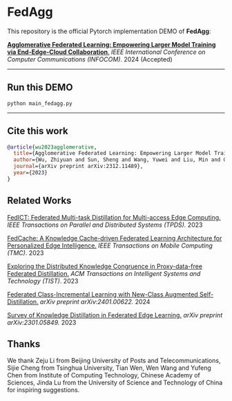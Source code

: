 # FedAgg

This repository is the official Pytorch implementation DEMO of **FedAgg**:

[**Agglomerative Federated Learning: Empowering Larger Model Training via End-Edge-Cloud Collaboration**.](https://arxiv.org/abs/2312.11489) *IEEE International Conference on Computer Communications (INFOCOM)*. 2024 (Accepted)

-------
## Run this DEMO
```python main_fedagg.py```

-------

## Cite this work

```bibtex
@article{wu2023agglomerative,
  title={Agglomerative Federated Learning: Empowering Larger Model Training via End-Edge-Cloud Collaboration},
  author={Wu, Zhiyuan and Sun, Sheng and Wang, Yuwei and Liu, Min and Gao, Bo and Pan, Quyang and He, Tianliu and Jiang, Xuefeng},
  journal={arXiv preprint arXiv:2312.11489},
  year={2023}
}
```

## Related Works

[FedICT: Federated Multi-task Distillation for Multi-access Edge Computing.](https://ieeexplore.ieee.org/abstract/document/10163770/) *IEEE Transactions on Parallel and Distributed Systems (TPDS).* 2023

[FedCache: A Knowledge Cache-driven Federated Learning Architecture for Personalized Edge Intelligence.](https://arxiv.org/abs/2308.07816) *IEEE Transactions on Mobile Computing (TMC)*. 2023

[Exploring the Distributed Knowledge Congruence in Proxy-data-free Federated Distillation.](https://dl.acm.org/doi/10.1145/3639369) *ACM Transactions on Intelligent Systems and Technology (TIST)*. 2023

[Federated Class-Incremental Learning with New-Class Augmented Self-Distillation.](https://arxiv.org/abs/2401.00622) *arXiv preprint arXiv:2401.00622.* 2024

[Survey of Knowledge Distillation in Federated Edge Learning.](https://arxiv.org/abs/2301.05849) *arXiv preprint arXiv:2301.05849.* 2023

## Thanks

We thank Zeju Li from Beijing University of Posts and Telecommunications, Sijie Cheng from Tsinghua University,
Tian Wen, Wen Wang and Yufeng Chen from Institute of Computing Technology, Chinese Academy of Sciences, Jinda
Lu from the University of Science and Technology of China for inspiring suggestions.  